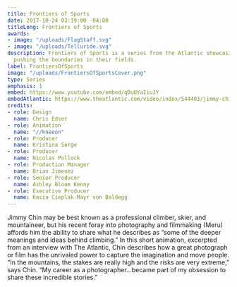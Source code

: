 ```yaml
---
title: Frontiers of Sports
date: 2017-10-24 03:19:00 -04:00
titleLong: Frontiers of Sports
awards:
- image: "/uploads/FlagStaff.svg"
- image: "/uploads/Telluride.svg"
description: Frontiers of Sports is a series from the Atlantic showcasing athletes
  pushing the boundaries in their fields.
label: FrontiersOfSports
image: "/uploads/FrontiersOfSportsCover.png"
type: Series
emphasis: 1
embed: https://www.youtube.com/embed/qDuUYaIiuJY
embedAtlantic: https://www.theatlantic.com/video/index/544403/jimmy-chin-interview-climbing-photography-film/
credits:
- role: Design
  name: Chris Edser
- role: Animation
  name: "//kneeon"
- role: Producer
  name: Kristina Sorge
- role: Producer
  name: Nicolas Pollock
- role: Production Manager
  name: Brian Jimenez
- role: Senior Producer
  name: Ashley Bloom Kenny
- role: Executive Producer
  name: Kasia Cieplak-Mayr von Baldegg
---
```


Jimmy Chin may be best known as a professional climber, skier, and mountaineer, but his recent foray into photography and filmmaking (Meru) affords him the ability to share what he describes as “some of the deeper meanings and ideas behind climbing.” In this short animation, excerpted from an interview with The Atlantic, Chin describes how a great photograph or film has the unrivaled power to capture the imagination and move people. “In the mountains, the stakes are really high and the risks are very extreme,” says Chin. “My career as a photographer...became part of my obsession to share these incredible stories.”